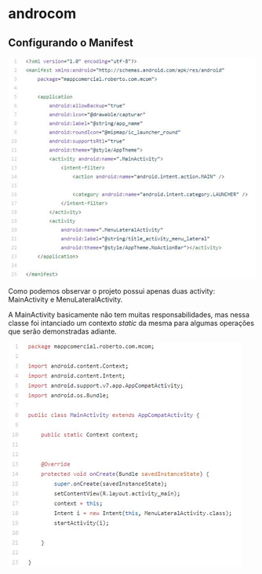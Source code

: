 # androcom

## Configurando o Manifest

![ALT TEXT](Manifest.JPG)

Como podemos observar o projeto possui apenas duas activity: MainActivity e MenuLateralActivity.

A MainActivity basicamente não tem muitas responsabilidades, mas nessa classe foi intanciado um contexto *static* da mesma para algumas operações que serão demonstradas adiante.

![ALT TEXT](MainActivity.JPG)


